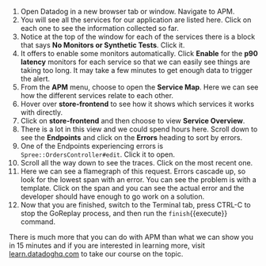 1.  Open Datadog in a new browser tab or window. Navigate to APM.
2.  You will see all the services for our application are listed here. Click on each one to see the information collected so far.
3.  Notice at the top of the window for each of the services there is a block that says **No Monitors or Synthetic Tests**. Click it. 
4.  It offers to enable some monitors automatically. Click **Enable** for the **p90 latency** monitors for each service so that we can easily see things are taking too long. It may take a few minutes to get enough data to trigger the alert.
5.  From the **APM** menu, choose to open the **Service Map**. Here we can see how the different services relate to each other.
6.  Hover over **store-frontend** to see how it shows which services it works with directly. 
7.  Click on **store-frontend** and then choose to view **Service Overview**. 
8.  There is a lot in this view and we could spend hours here. Scroll down to see the **Endpoints** and click on the **Errors** heading to sort by errors.
9.  One of the Endpoints experiencing errors is `Spree::OrdersController#edit`. Click it to open. 
10. Scroll all the way down to see the traces. Click on the most recent one. 
11. Here we can see a flamegraph of this request. Errors cascade up, so look for the lowest span with an error. You can see the problem is with a template. Click on the span and you can see the actual error and the developer should have enough to go work on a solution. 
12. Now that you are finished, switch to the Terminal tab, press CTRL-C to stop the GoReplay process, and then run the `finish`{{execute}} command.

There is much more that you can do with APM than what we can show you in 15 minutes and if you are interested in learning more, visit <a href="learn.datadoghq.com">learn.datadoghq.com</a> to take our course on the topic. 